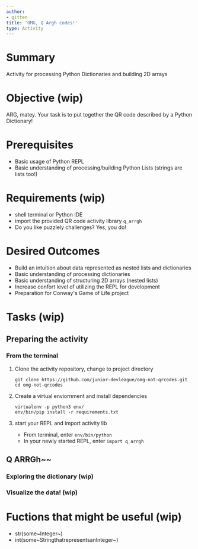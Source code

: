 ```yaml
---
author:
- gitten
title: 'OMG, Q Argh codes!'
type: Activity
---
```


Summary
=======

Activity for processing Python Dictionaries and building 2D arrays

Objective (wip)
===============

ARG, matey. Your task is to put together the QR code described by a
Python Dictionary!

Prerequisites
=============

-   Basic usage of Python REPL
-   Basic understanding of processing/building Python Lists (strings are
    lists too!)

Requirements (wip)
==================

-   shell terminal or Python IDE
-   import the provided QR code activity library `q_arrgh`
-   Do you like puzzlely challenges? Yes, you do!

Desired Outcomes
================

-   Build an intuition about data represented as nested lists and
    dictionaries
-   Basic understanding of processing dictionaries
-   Basic understanding of structuring 2D arrays (nested lists)
-   Increase confort level of utilizing the REPL for development
-   Preparation for Conway's Game of Life project

Tasks (wip)
===========

Preparing the activity
----------------------

### From the terminal

1.  Clone the activity repository, change to project directory

    ``` {.bash}
    git clone https://github.com/junior-devleague/omg-not-qrcodes.git
    cd omg-not-qrcodes
    ```

2.  Create a virtual enviornment and install dependencies

    ``` {.bash}
    virtualenv -p python3 env/
    env/bin/pip install -r requirements.txt
    ```

3.  start your REPL and import activity lib
    -   From terminal, enter `env/bin/python`
    -   In your newly started REPL, enter `import q_arrgh`

Q ARRGh\~\~
-----------

### Exploring the dictionary (wip)

### Visualize the data! (wip)

Fuctions that might be useful (wip)
===================================

-   str(some~Integer~)
-   int(some~StringthatrepresentsanInteger~)
